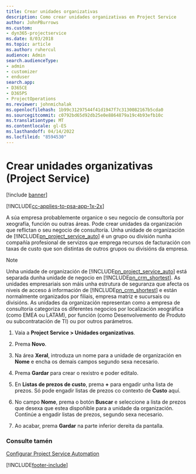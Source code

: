 ```yaml
---
title: Crear unidades organizativas
description: Como crear unidades organizativas en Project Service
author: JohnPBurrows
ms.custom:
- dyn365-projectservice
ms.date: 8/03/2018
ms.topic: article
ms.author: ruhercul
audience: Admin
search.audienceType:
- admin
- customizer
- enduser
search.app:
- D365CE
- D365PS
- ProjectOperations
ms.reviewer: johnmichalak
ms.openlocfilehash: 1b99c31297544f41d1947f7c3130082167b5cda0
ms.sourcegitcommit: c0792bd65d92db25e0e8864879a19c4b93efb10c
ms.translationtype: MT
ms.contentlocale: gl-ES
ms.lasthandoff: 04/14/2022
ms.locfileid: "8594530"
---
```

# <a name="create-organizational-units-project-service"></a>Crear unidades organizativas (Project Service)

[!include [banner](../includes/psa-now-project-operations.md)]

[!INCLUDE[cc-applies-to-psa-app-1x-2x](../includes/cc-applies-to-psa-app-1x-2x.md)]

A súa empresa probablemente organice o seu negocio de consultoría por xeografía, función ou outras áreas. Pode crear unidades da organización que reflictan o seu negocio de consultoría. Unha unidade de organización de [!INCLUDE[pn_project_service_auto](../includes/pn-project-service-auto.md)] é un grupo ou división nunha compañía profesional de servizos que emprega recursos de facturación con taxas de custo que son distintas de outros grupos ou divisións da empresa.  
  
> [!NOTE]
>  Unha unidade de organización de [!INCLUDE[pn_project_service_auto](../includes/pn-project-service-auto.md)] está separada dunha unidade de negocio en [!INCLUDE[pn_crm_shortest](../includes/pn-crm-shortest.md)]. As unidades empresariais son máis unha estrutura de seguranza que afecta os niveis de acceso á información de [!INCLUDE[pn_crm_shortest](../includes/pn-crm-shortest.md)] e están normalmente organizados por filiais, empresa matriz e sucursais ou divisións. As unidades da organización representan como a empresa de consultoría categoriza os diferentes negocios por localización xeográfica (como EMEA ou LATAM), por función (como Desenvolvemento de Produto ou subcontratación de TI) ou por outros parámetros.  
  
1.  Vaia a **Project Service > Unidades organizativas**.  
  
2.  Prema **Novo**.  
  
3.  Na área **Xeral**, introduza un nome para a unidade de organización en **Nome** e encha os demais campos segundo sexa necesario.  
  
4.  Prema **Gardar** para crear o rexistro e poder editalo.  
  
5.  En **Listas de prezos de custo**, prema **+** para engadir unha lista de prezos. Só pode engadir listas de prezos co contexto de **Custo** aquí.  
  
6.  No campo **Nome**, prema o botón **Buscar** e seleccione a lista de prezos que desexa que estea dispoñible para a unidade da organización. Continúe a engadir listas de prezos, segundo sexa necesario.  
  
7.  Ao acabar, prema **Gardar** na parte inferior dereita da pantalla.  
  
### <a name="see-also"></a>Consulte tamén  
 [Configurar Project Service Automation](../psa/configure.md)


[!INCLUDE[footer-include](../includes/footer-banner.md)]
